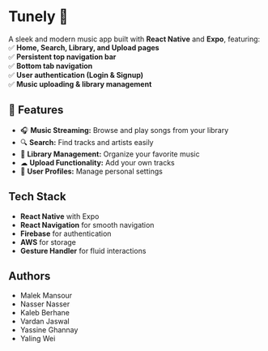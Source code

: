 # Tunely 🎵  
A sleek and modern music app built with **React Native** and **Expo**, featuring:  
✅ **Home, Search, Library, and Upload pages**  
✅ **Persistent top navigation bar**  
✅ **Bottom tab navigation**  
✅ **User authentication (Login & Signup)**  
✅ **Music uploading & library management**  

## 🚀 Features  
- 🎧 **Music Streaming:** Browse and play songs from your library  
- 🔍 **Search:** Find tracks and artists easily  
- 📂 **Library Management:** Organize your favorite music  
- ☁ **Upload Functionality:** Add your own tracks  
- 👤 **User Profiles:** Manage personal settings  

## Tech Stack  
- **React Native** with Expo  
- **React Navigation** for smooth navigation  
- **Firebase** for authentication 
- **AWS** for storage
- **Gesture Handler** for fluid interactions  

## Authors
- Malek Mansour
- Nasser Nasser
- Kaleb Berhane
- Vardan Jaswal
- Yassine Ghannay
- Yaling Wei